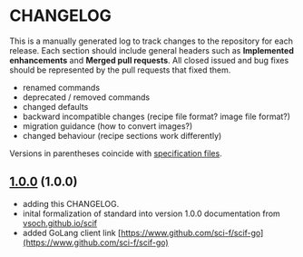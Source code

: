# CHANGELOG

This is a manually generated log to track changes to the repository for each release. 
Each section should include general headers such as **Implemented enhancements** 
and **Merged pull requests**. All closed issued and bug fixes should be 
represented by the pull requests that fixed them.

 - renamed commands
 - deprecated / removed commands
 - changed defaults
 - backward incompatible changes (recipe file format? image file format?)
 - migration guidance (how to convert images?)
 - changed behaviour (recipe sections work differently)

Versions in parentheses coincide with [specification files](https://sci-f.github.io/spec).

## [1.0.0](https://sci-f.github.io/spec-v1) (1.0.0)
 - adding this CHANGELOG.
 - inital formalization of standard into version 1.0.0 documentation from [vsoch.github.io/scif](https://vsoch.github.io/scif)
 - added GoLang client link [https://www.github.com/sci-f/scif-go](https://www.github.com/sci-f/scif-go)
